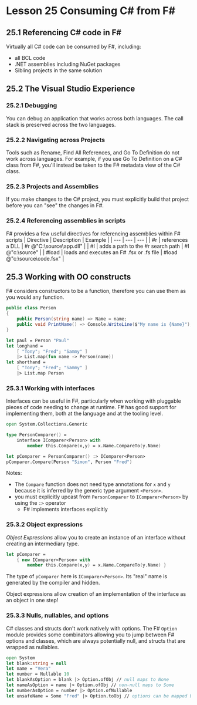 # Lesson 25 Consuming C# from F#
## 25.1 Referencing C# code in F#
Virtually all C# code can be consumed by F#, including:
- all BCL code
- .NET assemblies including NuGet packages
- Sibling projects in the same solution

## 25.2 The Visual Studio Experience
### 25.2.1 Debugging
You can debug an application that works across both languages.
The call stack is preserved across the two languages.

### 25.2.2 Navigating across Projects
Tools such as Rename, Find All References, and Go To Definition do not work across languages.
For example, if you use Go To Definition on a C# class from F#, you'll instead be taken to the F# metadata view of the C# class.

### 25.2.3 Projects and Assemblies
If you make changes to the C# project, you must explicitly build that project before you can "see" the changes in F#.

### 25.2.4 Referencing assemblies in scripts
F# provides a few useful directives for referencing assemblies within F# scripts
| Directive | Description | Example |
| --- | --- | --- |
| #r | references a DLL | #r @"C:\source\app.dll" |
| #I | adds a path to the #r search path | #I @"c:\source\" |
| #load | loads and executes an F# .fsx or .fs file | #load @"c:\source\code.fsx" |

## 25.3 Working with OO constructs
F# considers constructors to be a function, therefore you can use them as you would any function.
```csharp
public class Person
{
    public Person(string name) => Name = name;
    public void PrintName() => Console.WriteLine($"My name is {Name}");
}
```
```fsharp
let paul = Person "Paul"
let longhand =
    [ "Tony"; "Fred"; "Sammy" ]
    |> List.map(fun name -> Person(name))
let shorthand =
    [ "Tony"; "Fred"; "Sammy" ]
    |> List.map Person
```

### 25.3.1 Working with interfaces
Interfaces can be useful in F#, particularly when working with pluggable pieces of code needing to change at runtime.
F# has good support for implementing them, both at the language and at the tooling level.

```fsharp
open System.Collections.Generic

type PersonComparer() =
    interface IComparer<Person> with
        member this.Compare(x,y) = x.Name.CompareTo(y.Name)

let pComparer = PersonComparer() :> IComparer<Person>
pComparer.Compare(Person "Simon", Person "Fred")
```

Notes:
- The `Compare` function does not need type annotations for `x` and `y` because it is inferred by the generic type argument `<Person>`.
- you must explicitly upcast from `PersonComparer` to `IComparer<Person>` by using the `:>` operator
  - F# implements interfaces explicitly

### 25.3.2 Object expressions
_Object Expressions_ allow you to create an instance of an interface without creating an intermediary type.

```fsharp
let pComparer =
    { new IComparer<Person> with
        member this.Compare(x,y) = x.Name.CompareTo(y.Name) }
```

The type of `pComparer` here is `IComparer<Person>`.
Its "real" name is generated by the compiler and hidden.

Object expressions allow creation of an implementation of the interface as an object in one step!

### 25.3.3 Nulls, nullables, and options
C# classes and structs don't work natively with options.
The F# `Option` module provides some combinators allowing you to jump between F# options and classes, which are always potentially null, and structs that are wrapped as nullables.

```fsharp
open System
let blank:string = null
let name = "Vera"
let number = Nullable 10
let blankAsOption = blank |> Option.ofObj // null maps to None
let nameAsOption = name |> Option.ofObj // non-null maps to Some
let numberAsOption = number |> Option.ofNullable
let unsafeName = Some "Fred" |> Option.toObj // options can be mapped back to classes or Nullable types
```
